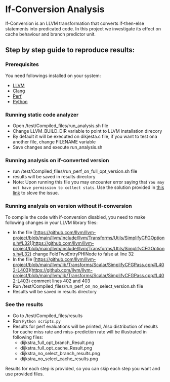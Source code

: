 # If-Conversion Analysis

If-Conversion is an LLVM transformation that converts if-then-else statements into predicated code. In this project we investigate its effect on cache behaviour and branch predictor unit.

## Step by step guide to reproduce results:

### Prerequisites

You need followings installed on your system:

- [LLVM](https://llvm.org/docs/GettingStarted.html)
- [Clang](https://llvm.org/docs/GettingStarted.html)
- [Perf](https://www.brendangregg.com/perf.html)
- [Python](https://www.python.org/downloads)

### Running static code analyzer
- Open /test/Compiled_files/run_analysis.sh file
- Change LLVM_BUILD_DIR variable to point to LLVM installation direcory
- By default it will be executed on dikjesta.c file, if you want to test ona another file, change FILENAME variable
- Save changes and execute run_analysis.sh

### Running analysis on if-converted version
- run /test/Compiled_files/run_perf_on_full_opt_version.sh file
- results will be saved in results directory
- Note: Upon running this file you may encounter error saying that `You may not have permission to collect stats`. Use the solution provided in [this link](https://superuser.com/questions/980632/run-perf-without-root-rights) to slove the issue.

### Running analysis on version without if-conversion

To compile the code with if-conversion disabled, you need to make following changes in your LLVM library files:

- In the file [https://github.com/llvm/llvm-project/blob/main/llvm/include/llvm/Transforms/Utils/SimplifyCFGOptions.h#L32](https://github.com/llvm/llvm-project/blob/main/llvm/include/llvm/Transforms/Utils/SimplifyCFGOptions.h#L32) change FoldTwoEntryPHINode to false  at line 32
- In the file [https://github.com/llvm/llvm-project/blob/main/llvm/lib/Transforms/Scalar/SimplifyCFGPass.cpp#L402-L403](https://github.com/llvm/llvm-project/blob/main/llvm/lib/Transforms/Scalar/SimplifyCFGPass.cpp#L402-L403) comment lines 402 and 403
- Run /test/Compiled_files/run_perf_on_no_select_version.sh file
- Results will be saved in results directory

### See the results
- Go to /test/Compiled_files/results
- Run `Python scripts.py`
- Results for perf evaluations will be printed, Also distribution of results for cache miss rate and miss-prediction rate will be illustrated in following files:
  -  dijkstra_full_opt_branch_Result.png
  -  dijkstra_full_opt_cache_Result.png
  -  dijkstra_no_select_branch_results.png
  -  dijkstra_no_select_cache_results.png

Results for each step is provided, so you can skip each step you want and use provided files.
